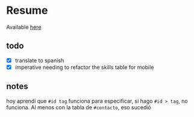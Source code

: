 # Resume

Available [here](https://albertovargasmoreno.github.io/resume/)

## todo
- [x] translate to spanish
- [x] imperative needing to refactor the skills table for mobile

## notes
hoy aprendí que `#id tag` funciona para especificar, si hago `#id > tag`, no funciona. Al menos con la tabla de `#contacto`, eso sucedió